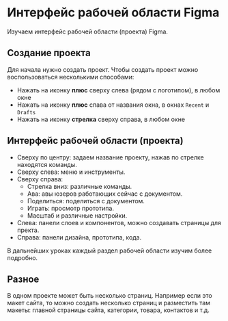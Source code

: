 # Интерфейс рабочей области Figma
Изучаем интерфейс рабочей области (проекта) Figma.

## Создание проекта
Для начала нужно создать проект. Чтобы создать проект можно воспользоваться несколькими способами:

* Нажать на иконку **плюс** сверху слева (рядом с логотипом), в любом окне
* Нажать на иконку **плюс** спава от названия окна, в окнах `Recent` и `Drafts`
* Нажать на иконку **стрелка** сверху справа, в любом окне

## Интерфейс рабочей области (проекта)
* Сверху по центру: задаем название проекту, нажав по стрелке находятся команды.
* Сверху слева: меню и инструменты.
* Сверху справа:
    * Стрелка вниз: различные команды.
    * Ава: авы юзеров работающих сейчас с документом.
    * Поделиться: поделиться с документом.
    * Играть: просмотр прототипа.
    * Масштаб и различные настройки.
* Слева: панели слоев и компонентов, можно создавать страницы для пректа.
* Справа: панели дизайна, прототипа, кода.

В дальнейших уроках каждый раздел рабочей области изучим более подробно.

## Разное
В одном проекте может быть несколько страниц. Например если это макет сайта, то можно создать несколько страниц и разместить там макеты:  главной страницы сайта, категории, товара, контактов и т.д.